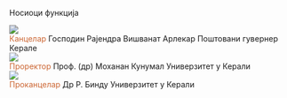Носиоци функција

<div class="flex flex-col space-y-4">
  <div class="flex items-center">
    <img src="/img/administrative/chancellor.jpg" class="w-40 h-28 object-cover rounded-lg" style="filter:brightness(90%);"/>
    <div class="flex flex-col ml-5">
      <span style="color:#C63" class="text-lg md:text-xl font-bold"> Канцелар</span>
      <span class="text-[12px] md:text-2xl font-bold">Господин Рајендра Вишванат Арлекар</span>
      Поштовани гувернер Керале
    </div>
  </div>

  <div class="flex items-center">
    <img src="/img/administrative/vice_chancellor.jpg" class="w-40 h-28 object-cover rounded-lg" />
    <div class="flex flex-col ml-5">
      <span style="color:#C63" class="font-bold text-lg md:text-xl"> Проректор </span>
      <span class="text-[12px] md:text-2xl font-bold">Проф. (др) Моханан Кунумал</span>
      Универзитет у Керали
    </div>
  </div>

  <div class="flex items-center">
    <img src="/img/administrative/pro_chancellor.jpg" class="w-40 h-28 object-cover rounded-lg" />
    <div class="flex flex-col ml-5">
      <span style="color:#C63" class="text-lg md:text-xl font-bold"> Проканцелар</span>
      <span class="text-[12px] md:text-2xl font-bold">Др Р. Бинду</span>
      Универзитет у Керали
    </div>
  </div>
</div>
